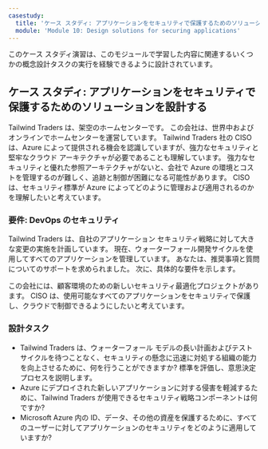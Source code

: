 ```yaml
---
casestudy:
  title: 'ケース スタディ: アプリケーションをセキュリティで保護するためのソリューションを設計する'
  module: 'Module 10: Design solutions for securing applications'
---
```


このケース スタディ演習は、このモジュールで学習した内容に関連するいくつかの概念設計タスクの実行を経験できるように設計されています。

## ケース スタディ: アプリケーションをセキュリティで保護するためのソリューションを設計する

Tailwind Traders は、架空のホームセンターです。 この会社は、世界中およびオンラインでホームセンターを運営しています。 Tailwind Traders 社の CISO は、Azure によって提供される機会を認識していますが、強力なセキュリティと堅牢なクラウド アーキテクチャが必要であることも理解しています。 強力なセキュリティと優れた参照アーキテクチャがないと、会社で Azure の環境とコストを管理するのが難しく、追跡と制御が困難になる可能性があります。 CISO は、セキュリティ標準が Azure によってどのように管理および適用されるのかを理解したいと考えています。

### 要件: DevOps のセキュリティ

Tailwind Traders は、自社のアプリケーション セキュリティ戦略に対して大きな変更の実施を計画しています。 現在、ウォーターフォール開発サイクルを使用してすべてのアプリケーションを管理しています。 あなたは、推奨事項と質問についてのサポートを求められました。 次に、具体的な要件を示します。

この会社には、顧客環境のための新しいセキュリティ最適化プロジェクトがあります。 CISO は、使用可能なすべてのアプリケーションをセキュリティで保護し、クラウドで制御できるようにしたいと考えています。

### 設計タスク

* Tailwind Traders は、ウォーターフォール モデルの長い計画およびテスト サイクルを待つことなく、セキュリティの懸念に迅速に対処する組織の能力を向上させるために、何を行うことができますか? 標準を評価し、意思決定プロセスを説明します。
* Azure にデプロイされた新しいアプリケーションに対する侵害を軽減するために、Tailwind Traders が使用できるセキュリティ戦略コンポーネントは何ですか?
* Microsoft Azure 内の ID、データ、その他の資産を保護するために、すべてのユーザーに対してアプリケーションのセキュリティをどのように適用していますか?
